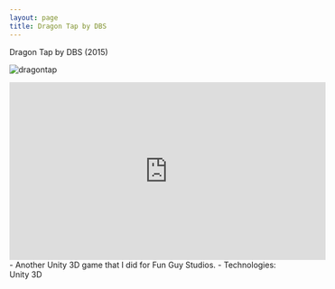 ```yaml
---
layout: page
title: Dragon Tap by DBS
---
```


Dragon Tap by DBS (2015)

![dragontap](../images/dragontap.png)
<iframe width="560" height="315" src="https://www.youtube.com/embed/kYPw20RNyX8" title="YouTube video player" frameborder="0" allow="accelerometer; autoplay; clipboard-write; encrypted-media; gyroscope; picture-in-picture" allowfullscreen></iframe>
- Another Unity 3D game that I did for Fun Guy Studios.
- Technologies: Unity 3D